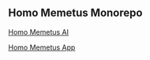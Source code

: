 ## Homo Memetus Monorepo

[Homo Memetus AI](https://github.com/squad-labs/homo-memetus-ai)

[Homo Memetus App](https://github.com/squad-labs/homo-memetus-app)
